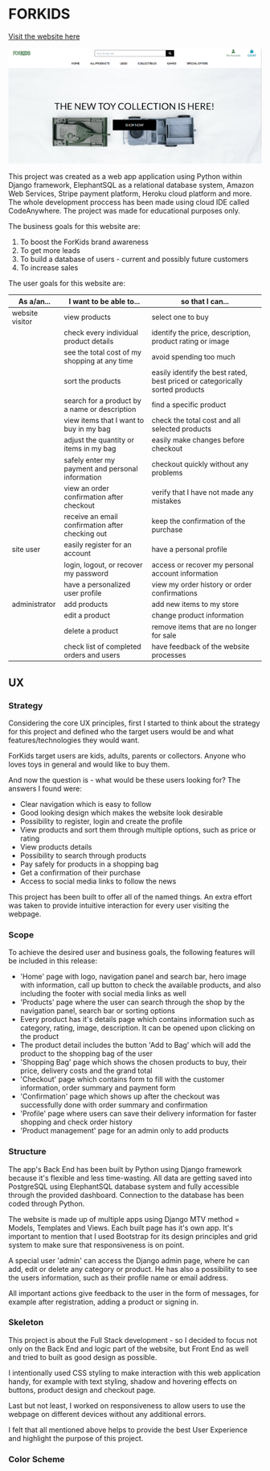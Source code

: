 # FORKIDS

[Visit the website here](https://for-kids-1eb46f197086.herokuapp.com)

![screenshot](documentation/mockup.png)

This project was created as a web app application using Python within Django framework, ElephantSQL as a relational database system, Amazon Web Services, Stripe payment platform, Heroku cloud platform and more. The whole development proccess has been made using cloud IDE called CodeAnywhere. The project was made for educational purposes only.

The business goals for this website are:

1. To boost the ForKids brand awareness
2. To get more leads
3. To build a database of users - current and possibly future customers
4. To increase sales

The user goals for this website are:

| As a/an... | I want to be able to... | so that I can... |
| --- | --- | --- |
| website visitor | view products | select one to buy |
| | check every individual product details | identify the price, description, product rating or image |
| | see the total cost of my shopping at any time | avoid spending too much |
| | sort the products | easily identify the best rated, best priced or categorically sorted products |
| | search for a product by a name or description | find a specific product |
| | view items that I want to buy in my bag | check the total cost and all selected products |
| | adjust the quantity or items in my bag | easily make changes before checkout |
| | safely enter my payment and personal information | checkout quickly without any problems |
| | view an order confirmation after checkout | verify that I have not made any mistakes |
| | receive an email confirmation after checking out | keep the confirmation of the purchase |
| site user | easily register for an account | have a personal profile |
| | login, logout, or recover my password | access or recover my personal account information |
| | have a personalized user profile | view my order history or order confirmations |
| administrator | add products | add new items to my store |
| | edit a product | change product information |
| | delete a product | remove items that are no longer for sale |
| | check list of completed orders and users | have feedback of the website processes |

## UX

### **Strategy**

Considering the core UX principles, first I started to think about the strategy for this project and defined who the target users would be and what features/technologies they would want.

ForKids target users are kids, adults, parents or collectors. Anyone who loves toys in general and would like to buy them.

And now the question is - what would be these users looking for? The answers I found were:

* Clear navigation which is easy to follow
* Good looking design which makes the website look desirable
* Possibility to register, login and create the profile
* View products and sort them through multiple options, such as price or rating
* View products details
* Possibility to search through products
* Pay safely for products in a shopping bag
* Get a confirmation of their purchase
* Access to social media links to follow the news

This project has been built to offer all of the named things. An extra effort was taken to provide intuitive interaction for every user visiting the webpage.

### **Scope**

To achieve the desired user and business goals, the following features will be included in this release:

* 'Home' page with logo, navigation panel and search bar, hero image with information, call up button to check the available products, and also including the footer with social media links as well
* 'Products' page where the user can search through the shop by the navigation panel, search bar or sorting options
* Every product has it's details page which contains information such as category, rating, image, description. It can be opened upon clicking on the product
* The product detail includes the button 'Add to Bag' which will add the product to the shopping bag of the user
* 'Shopping Bag' page which shows the chosen products to buy, their price, delivery costs and the grand total
* 'Checkout' page which contains form to fill with the customer information, order summary and payment form
* 'Confirmation' page which shows up after the checkout was successfully done with order summary and confirmation
* 'Profile' page where users can save their delivery information for faster shopping and check order history
* 'Product management' page for an admin only to add products

### **Structure**

The app's Back End has been built by Python using Django framework because it's flexible and less time-wasting. All data are getting saved into PostgreSQL using ElephantSQL database system and fully accessible through the provided dashboard. Connection to the database has been coded through Python.

The website is made up of multiple apps using Django MTV method = Models, Templates and Views. Each built page has it's own app.
It's important to mention that I used Bootstrap for its design principles and grid system to make sure that responsiveness is on point.

A special user 'admin' can access the Django admin page, where he can add, edit or delete any category or product. He has also a possibility to see the users information, such as their profile name or email address.

All important actions give feedback to the user in the form of messages, for example after registration, adding a product or signing in.

### **Skeleton**

This project is about the Full Stack development - so I decided to focus not only on the Back End and logic part of the website, but Front End as well and tried to built as good design as possible.

I intentionally used CSS styling to make interaction with this web application handy, for example with text styling, shadow and hovering effects on buttons, product design and checkout page.

Last but not least, I worked on responsiveness to allow users to use the webpage on different devices without any additional errors.

I felt that all mentioned above helps to provide the best User Experience and highlight the purpose of this project.

### Color Scheme
